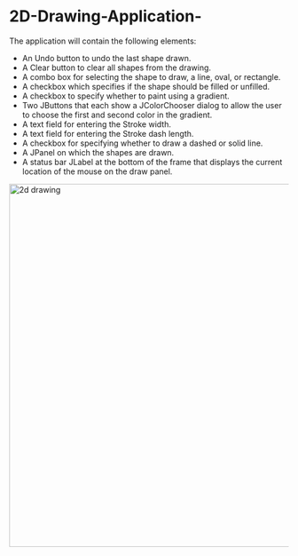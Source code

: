 # 2D-Drawing-Application-

The application will contain the following elements:

- An Undo button to undo the last shape drawn.
- A Clear button to clear all shapes from the drawing.
- A combo box for selecting the shape to draw, a line, oval, or rectangle.
- A checkbox which specifies if the shape should be filled or unfilled.
- A checkbox to specify whether to paint using a gradient.
- Two JButtons that each show a JColorChooser dialog to allow the user to choose the first and second color in the gradient.
- A text field for entering the Stroke width.
- A text field for entering the Stroke dash length.
- A checkbox for specifying whether to draw a dashed or solid line.
- A JPanel on which the shapes are drawn.
- A status bar JLabel at the bottom of the frame that displays the current location of the mouse on the draw panel.

<img width="654" alt="2d drawing" src="https://user-images.githubusercontent.com/16597370/32695767-76486642-c733-11e7-9c03-bfd411d409e4.png">

